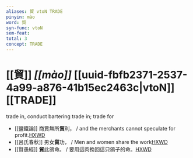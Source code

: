 ```yaml
---
aliases: 貿 vtoN TRADE
pinyin: mào
word: 貿
syn-func: vtoN
sem-feat: 
total: 3
concept: TRADE 
---
```

# [[貿]] *[[mào]]*  [[uuid-fbfb2371-2537-4a99-a876-41b15ec2463c|vtoN]] [[TRADE]]
trade in, conduct bartering trade in; trade for
 - [[鹽鐵論]] 商賈無所**貿**利， / and the merchants cannot speculate for profit.[HXWD](https://hxwd.org/textview.html?location=KR3a0006_tls_001-12a.15)
 - [[呂氏春秋]] 男女**貿**功， / Men and women share the work[HXWD](https://hxwd.org/textview.html?location=KR3j0009_tls_026-14a.16)
 - [[賢愚經]] **貿**此鴿命。 / 要用這肉換回這只鴿子的命。[HXWD](https://hxwd.org/textview.html?location=KR6b0059_T_001-0352a.25)